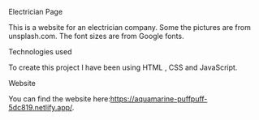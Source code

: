 Electrician Page

This is a website for an electrician company.
Some the pictures are from unsplash.com.
The font sizes are from Google fonts.

Technologies used

To create this project I have been using HTML , CSS and JavaScript.

Website

You can find the website here:https://aquamarine-puffpuff-5dc819.netlify.app/.
